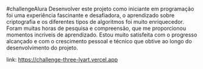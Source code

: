 #challengeAlura 
Desenvolver este projeto como iniciante em programação foi uma experiência fascinante e desafiadora, o aprendizado sobre criptografia e os diferentes tipos de algoritmos foi muito enriquecedor. 
Foram muitas horas de pesquisa e compreensão, que me proporcionou momentos incriveis de aprendizado. Estou muito satisfeita com o progresso alcançado e com o crescimento pessoal e técnico que obtive ao longo do desenvolvimento do projeto.


link: https://challenge-three-lyart.vercel.app
